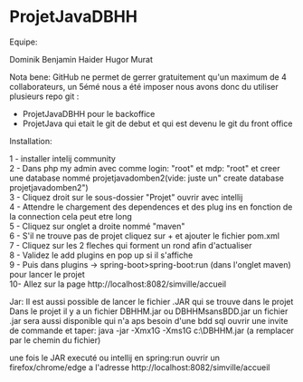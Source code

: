 # ProjetJavaDBHH

Equipe:

Dominik
Benjamin
Haider
Hugor
Murat

Nota bene:
GitHub ne permet de gerrer gratuitement qu'un maximum de 4 collaborateurs, un 5émé nous a été imposer nous avons donc du utiliser plusieurs repo git :      
- ProjetJavaDBHH pour le backoffice               
- ProjetJava qui etait le git de debut et qui est devenu le git du front office      

Installation:

1 - installer intelij community    
2 - Dans php my admin avec comme login: "root" et mdp: "root" et creer une database nommé projetjavadomben2(vide: juste un" create database projetjavadomben2")       
3 - Cliquez droit sur le sous-dossier "Projet" ouvrir avec intellij      
4 - Attendre le chargement des dependences et des plug ins en fonction de la connection cela peut etre long       
5 - Cliquez sur onglet a droite nommé "maven"  
6 - S'il ne trouve pas de projet cliquez sur + et ajouter le fichier pom.xml    
7 - Cliquez sur les 2 fleches qui forment un rond afin d'actualiser    
8 - Validez le add plugins en pop up si il s'affiche    
9 - Puis dans plugins -> spring-boot>spring-boot:run (dans l'onglet maven) pour lancer le projet   
10- Allez sur la page http://localhost:8082/simville/accueil

Jar:
Il est aussi possible de lancer le fichier .JAR qui se trouve dans le projet
Dans le projet il y a un fichier DBHHM.jar ou DBHHMsansBDD.jar
un fichier .jar sera aussi disponible qui n'a aps besoin d'une bdd sql 
ouvrir une invite de commande et taper:
java -jar -Xmx1G -Xms1G c:\DBHHM.jar (a remplacer par le chemin du fichier)



une fois le JAR executé ou intellij en spring:run
ouvrir un firefox/chrome/edge a l'adresse http://localhost:8082/simville/accueil

